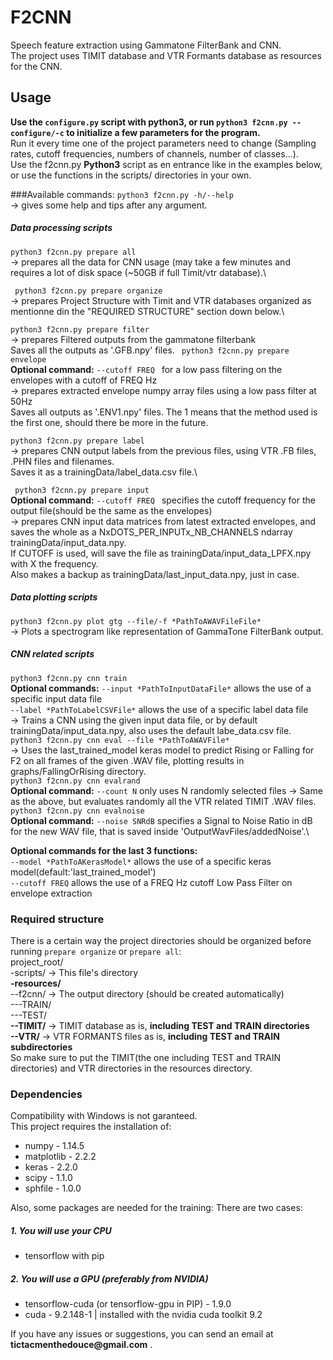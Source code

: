 # F2CNN
Speech feature extraction using Gammatone FilterBank and CNN.\
The project uses TIMIT database and VTR Formants database as resources for the CNN.


## Usage
**Use the ```configure.py``` script with python3, or run ```python3 f2cnn.py --configure/-c``` to initialize a few parameters for the program.**\
Run it every time one of the project parameters need to change (Sampling rates, cutoff frequencies, numbers of channels, number of classes...).\
Use the f2cnn.py **Python3** script as en entrance like in the examples below, or use the functions in the scripts/ directories in your own.

###Available commands:
```python3 f2cnn.py -h/--help``` \
-> gives some help and tips after any argument.

##### Data processing scripts
``` python3 f2cnn.py prepare all ``` \
-> prepares all the data for CNN usage (may take a few minutes and requires a lot of disk space (~50GB if full Timit/vtr database).\

``` python3 f2cnn.py prepare organize``` \
-> prepares Project Structure with Timit and VTR databases organized as mentionne din the "REQUIRED STRUCTURE" section down below.\

``` python3 f2cnn.py prepare filter ``` \
-> prepares Filtered outputs from the gammatone filterbank\
Saves all the outputs as '.GFB.npy' files.
``` python3 f2cnn.py prepare envelope```\
__Optional command:__ ```--cutoff FREQ ``` for a low pass filtering on the envelopes with a cutoff of FREQ Hz  \
-> prepares extracted envelope numpy array files using a low pass filter at 50Hz\
Saves all outputs as '.ENV1.npy' files. The 1 means that the method used is the first one, should there be more in the future.

``` python3 f2cnn.py prepare label ``` \
-> prepares CNN output labels from the previous files, using VTR .FB files, .PHN files and filenames.\
Saves it as a trainingData/label_data.csv file.\

``` python3 f2cnn.py prepare input```\
__Optional command:__ ```--cutoff FREQ ``` specifies the cutoff frequency for the output file(should be the same as the envelopes)\
-> prepares CNN input data matrices from latest extracted envelopes, and saves the whole as a NxDOTS_PER_INPUTx_NB_CHANNELS ndarray trainingData/input_data.npy.\
If CUTOFF is used, will save the file as trainingData/input_data_LPFX.npy with X the frequency.\
Also makes a backup as trainingData/last_input_data.npy, just in case.

##### Data plotting scripts
```python3 f2cnn.py plot gtg --file/-f *PathToAWAVFileFile*```\
-> Plots a spectrogram like representation of GammaTone FilterBank output.
##### CNN related scripts
```python3 f2cnn.py cnn train```\
 __Optional commands:__
```--input *PathToInputDataFile*``` allows the use of a specific input data file \
```--label *PathToLabelCSVFile*``` allows the use of a specific label data file\
-> Trains a CNN using the given input data file, or by default trainingData/input_data.npy, also uses the default labe_data.csv file. \
```python3 f2cnn.py cnn eval --file *PathToAWAVFile*``` \
-> Uses the last_trained_model keras model to predict Rising or Falling for F2 on all frames of the given .WAV file, plotting results in graphs/FallingOrRising directory. \
```python3 f2cnn.py cnn evalrand``` \
__Optional command:__ ```--count N``` only uses N randomly selected files
-> Same as the above, but evaluates randomly all the VTR related TIMIT .WAV files.\
```python3 f2cnn.py cnn evalnoise```\
__Optional command:__ ```--noise SNRdB``` specifies a Signal to Noise Ratio in dB for the new WAV file, that is saved inside 'OutputWavFiles/addedNoise'.\

__Optional commands for the last 3 functions:__ \
```--model *PathToAKerasModel*``` allows the use of a specific keras model(default:'last_trained_model')\
```--cutoff FREQ``` allows the use of a FREQ Hz cutoff Low Pass Filter on envelope extraction

### Required structure
There is a certain way the project directories should be organized before running ```prepare organize``` or ```prepare all```:\
project_root/\
-scripts/   -> This file's directory\
**-resources/**\
--f2cnn/    -> The output directory (should be created automatically)\
---TRAIN/\
---TEST/\
**--TIMIT/**    -> TIMIT database as is, **including TEST and TRAIN directories**\
**--VTR/**      -> VTR FORMANTS files as is, **including TEST and TRAIN subdirectories**\
So make sure to put the TIMIT(the one including TEST and TRAIN directories) and VTR directories in the resources directory.
### Dependencies
Compatibility with Windows is not garanteed.\
This project requires the installation of:
- numpy - 1.14.5
- matplotlib - 2.2.2
- keras - 2.2.0
- scipy - 1.1.0
- sphfile - 1.0.0

Also, some packages are needed for the training:
There are two cases:
##### 1. You will use your CPU
* tensorflow with pip
##### 2. You will use a GPU (preferably from NVIDIA)
* tensorflow-cuda (or tensorflow-gpu in PIP) - 1.9.0
* cuda  -   9.2.148-1  | installed with the nvidia cuda toolkit 9.2

If you have any issues or suggestions, you can send an email at __tictacmenthedouce@gmail.com__ .